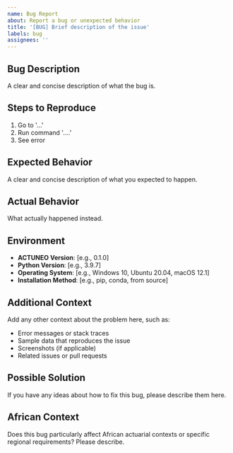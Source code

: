 ```yaml
---
name: Bug Report
about: Report a bug or unexpected behavior
title: '[BUG] Brief description of the issue'
labels: bug
assignees: ''
---
```


## Bug Description
A clear and concise description of what the bug is.

## Steps to Reproduce
1. Go to '...'
2. Run command '....'
3. See error

## Expected Behavior
A clear and concise description of what you expected to happen.

## Actual Behavior
What actually happened instead.

## Environment
- **ACTUNEO Version**: [e.g., 0.1.0]
- **Python Version**: [e.g., 3.9.7]
- **Operating System**: [e.g., Windows 10, Ubuntu 20.04, macOS 12.1]
- **Installation Method**: [e.g., pip, conda, from source]

## Additional Context
Add any other context about the problem here, such as:
- Error messages or stack traces
- Sample data that reproduces the issue
- Screenshots (if applicable)
- Related issues or pull requests

## Possible Solution
If you have any ideas about how to fix this bug, please describe them here.

## African Context
Does this bug particularly affect African actuarial contexts or specific regional requirements? Please describe.
